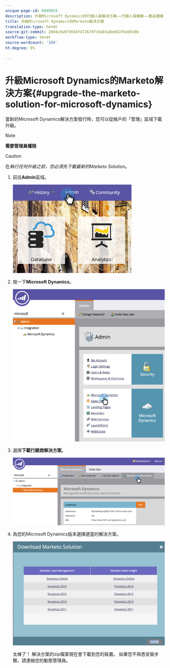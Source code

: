 ```yaml
---
unique-page-id: 6849029
description: 升級Microsoft Dynamics的行銷人員解決方案——行銷人員檔案——產品檔案
title: 升級Microsoft Dynamics的Marketo解決方案
translation-type: tm+mt
source-git-commit: 20d4c8a079916f47267df3dab5a8e663f6eb019b
workflow-type: tm+mt
source-wordcount: '109'
ht-degree: 0%

---
```



# 升級Microsoft Dynamics的Marketo解決方案{#upgrade-the-marketo-solution-for-microsoft-dynamics}

當新的Microsoft Dynamics解決方案發行時，您可以從帳戶的「管理」區域下載升級。

>[!NOTE]
>
>**需要管理員權限**

>[!CAUTION]
>
>在&#x200B;_執行任何升級之前，您必須先下載最新的Marketo Solution_。

1. 前往&#x200B;**Admin**&#x200B;區域。

   ![](assets/admin.png)

1. 按一下&#x200B;**Microsoft Dynamics**。

   ![](assets/image2015-3-16-10-3a51-3a25.png)

1. 選擇&#x200B;**下載行銷商解決方案**。

   ![](assets/image2015-3-16-10-3a52-3a1.png)

1. 為您的Microsoft Dynamics版本選擇適當的解決方案。

   ![](assets/msd-online.png)

   太棒了！ 解決方案的zip檔案現在會下載到您的裝置。 如果您不熟悉安裝步驟，請連絡您的動態管理員。
